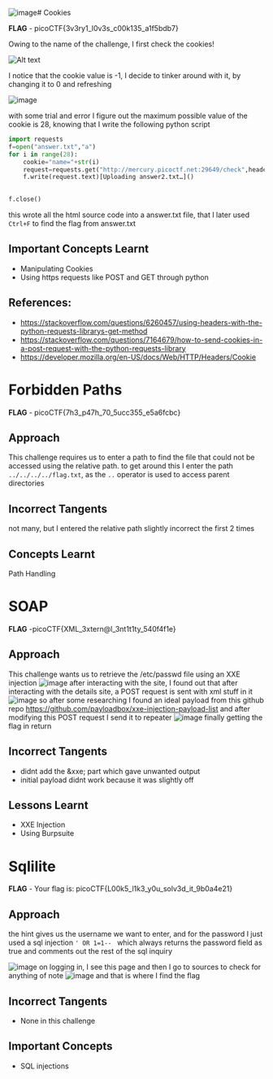 ![image](https://github.com/user-attachments/assets/3f8d9d4e-3783-4acf-93b4-d9ddfce1e7c9)# Cookies

**FLAG** - picoCTF{3v3ry1_l0v3s_c00k135_a1f5bdb7}

Owing to the name of the challenge, I first check the cookies!

![Alt text](https://github.com/user-attachments/assets/7272a2bc-4be7-4123-8d54-f0e74e4138b2)

I notice that the cookie value is -1, I decide to tinker around with it, by changing it to 0 and refreshing

![image](https://github.com/user-attachments/assets/60dc7993-33cf-42c5-bd85-bcb7a65047de)

with some trial and error I figure out the maximum possible value of the cookie is 28, knowing that I write the following python script

```python
import requests
f=open("answer.txt","a")
for i in range(28):
    cookie="name="+str(i)
    request=requests.get("http://mercury.picoctf.net:29649/check",headers={"Cookie":cookie})
    f.write(request.text)[Uploading answer2.txt…]()

    
f.close()
```

this wrote all the html source code into a answer.txt file, that I later used `Ctrl+F` to find the flag from answer.txt

## Important Concepts Learnt
- Manipulating Cookies
- Using https requests like POST and GET through python

## References:

- https://stackoverflow.com/questions/6260457/using-headers-with-the-python-requests-librarys-get-method
- https://stackoverflow.com/questions/7164679/how-to-send-cookies-in-a-post-request-with-the-python-requests-library
- https://developer.mozilla.org/en-US/docs/Web/HTTP/Headers/Cookie

# Forbidden Paths
**FLAG** - picoCTF{7h3_p47h_70_5ucc355_e5a6fcbc}
## Approach
This challenge requires us to enter a path to find the file that could not be accessed using the relative path. 
to get around this I enter the path `../../../../flag.txt`, as the `..` operator is used to access parent directories

## Incorrect Tangents
not many, but I entered the relative path slightly incorrect the first 2 times
## Concepts Learnt
Path Handling

# SOAP 
**FLAG** -picoCTF{XML_3xtern@l_3nt1t1ty_540f4f1e}
## Approach
This challenge wants us to retrieve the /etc/passwd file using an XXE injection
![image](https://github.com/user-attachments/assets/fe7bc33e-c276-44e3-8f8d-df43a5a1220e)
after interacting with the site, I found out that after interacting with the details site, a POST request is sent with xml stuff in it
![image](https://github.com/user-attachments/assets/2c9c0a9a-c06c-4a0d-a789-ca1213269022)
so after some researching I found an ideal payload from this github repo https://github.com/payloadbox/xxe-injection-payload-list
and after modifying this POST request I send it to repeater
![image](https://github.com/user-attachments/assets/1403b265-b2d2-491a-a2f3-a1df48cfc9b2)
finally getting the flag in return
## Incorrect Tangents
- didnt add the &xxe; part which gave unwanted output
- initial payload didnt work because it was slightly off
## Lessons Learnt
- XXE Injection
- Using Burpsuite

# Sqlilite
**FLAG** - Your flag is: picoCTF{L00k5_l1k3_y0u_solv3d_it_9b0a4e21}
## Approach
the hint gives us the username we want to enter, and for the password I just used a sql injection `' OR 1=1-- ` which always returns the password field as true and comments out the rest of the sql inquiry

![image](https://github.com/user-attachments/assets/13b8857e-db11-4812-a957-582831bf7bb2)
on logging in, I see this page and then I go to sources to check for anything of note
![image](https://github.com/user-attachments/assets/ec1b43dc-137e-4eeb-8a41-756f439ba414)
and that is where I find the flag

## Incorrect Tangents
- None in this challenge
## Important Concepts
- SQL injections

